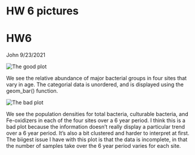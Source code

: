 HW 6 pictures
================

# HW6

John 9/23/2021

![The good plot](C:\Users\Owner\Pictures\Micr475_goodplot.JPG)

We see the relative abundance of major bacterial groups in four sites
that vary in age. The categorial data is unordered, and is displayed
using the geom\_bar() function.

![The bad plot](C:\Users\Owner\Pictures\Micr475_badplot.JPG)

We see the population densities for total bacteria, culturable bacteria,
and Fe-oxidizers in each of the four sites over a 6 year period. I think
this is a bad plot because the information doesn’t really display a
particular trend over a 6 year period. It’s also a bit clustered and
harder to interpret at first. The biigest issue I have with this plot is
that the data is incomplete, in that the number of samples take over the
6 year period varies for each site.
